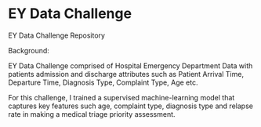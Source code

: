 # EY Data Challenge
EY Data Challenge Repository

Background:

EY Data Challenge comprised of Hospital Emergency Department Data with patients admission and discharge attributes such as Patient Arrival Time, Departure Time, Diagnosis Type, Complaint Type, Age etc.

For this challenge, I trained a supervised machine-learning model that captures key features such age, complaint type, diagnosis type and relapse rate in making a medical triage priority assessment.
